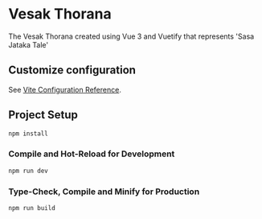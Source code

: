# Vesak Thorana 

The Vesak Thorana created using Vue 3 and Vuetify that represents 'Sasa Jataka Tale'

## Customize configuration

See [Vite Configuration Reference](https://vite.dev/config/).

## Project Setup

```sh
npm install
```

### Compile and Hot-Reload for Development

```sh
npm run dev
```

### Type-Check, Compile and Minify for Production

```sh
npm run build
```
